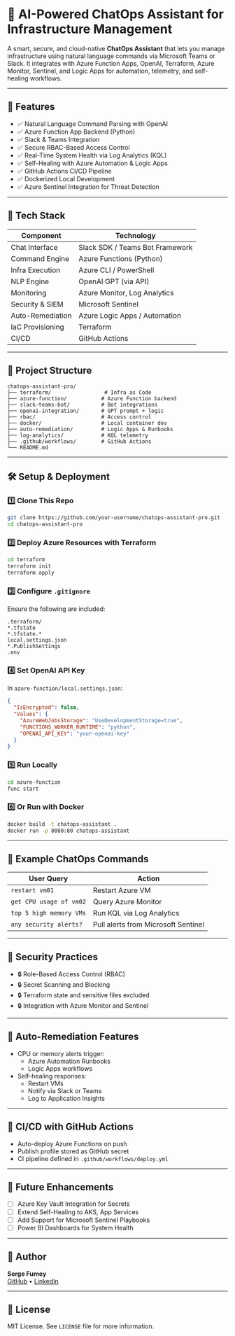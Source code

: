 # 🤖 AI-Powered ChatOps Assistant for Infrastructure Management

A smart, secure, and cloud-native **ChatOps Assistant** that lets you manage infrastructure using natural language commands via Microsoft Teams or Slack. It integrates with Azure Function Apps, OpenAI, Terraform, Azure Monitor, Sentinel, and Logic Apps for automation, telemetry, and self-healing workflows.

---

## 🚀 Features

- ✅ Natural Language Command Parsing with OpenAI  
- ✅ Azure Function App Backend (Python)  
- ✅ Slack & Teams Integration  
- ✅ Secure RBAC-Based Access Control  
- ✅ Real-Time System Health via Log Analytics (KQL)  
- ✅ Self-Healing with Azure Automation & Logic Apps  
- ✅ GitHub Actions CI/CD Pipeline  
- ✅ Dockerized Local Development  
- ✅ Azure Sentinel Integration for Threat Detection  

---

## 🧰 Tech Stack

| Component         | Technology                          |
|------------------|-------------------------------------|
| Chat Interface    | Slack SDK / Teams Bot Framework     |
| Command Engine    | Azure Functions (Python)            |
| Infra Execution   | Azure CLI / PowerShell              |
| NLP Engine        | OpenAI GPT (via API)                |
| Monitoring        | Azure Monitor, Log Analytics        |
| Security & SIEM   | Microsoft Sentinel                  |
| Auto-Remediation  | Azure Logic Apps / Automation       |
| IaC Provisioning  | Terraform                           |
| CI/CD             | GitHub Actions                      |

---

## 📁 Project Structure

```
chatops-assistant-pro/
├── terraform/                 # Infra as Code
├── azure-function/           # Azure Function backend
├── slack-teams-bot/          # Bot integrations
├── openai-integration/       # GPT prompt + logic
├── rbac/                     # Access control
├── docker/                   # Local container dev
├── auto-remediation/         # Logic Apps & Runbooks
├── log-analytics/            # KQL telemetry
├── .github/workflows/        # GitHub Actions
└── README.md
```

---

## 🛠️ Setup & Deployment

### 1️⃣ Clone This Repo

```bash
git clone https://github.com/your-username/chatops-assistant-pro.git
cd chatops-assistant-pro
```

### 2️⃣ Deploy Azure Resources with Terraform

```bash
cd terraform
terraform init
terraform apply
```

### 3️⃣ Configure `.gitignore`

Ensure the following are included:

```gitignore
.terraform/
*.tfstate
*.tfstate.*
local.settings.json
*.PublishSettings
.env
```

### 4️⃣ Set OpenAI API Key

In `azure-function/local.settings.json`:

```json
{
  "IsEncrypted": false,
  "Values": {
    "AzureWebJobsStorage": "UseDevelopmentStorage=true",
    "FUNCTIONS_WORKER_RUNTIME": "python",
    "OPENAI_API_KEY": "your-openai-key"
  }
}
```

### 5️⃣ Run Locally

```bash
cd azure-function
func start
```

### 6️⃣ Or Run with Docker

```bash
docker build -t chatops-assistant .
docker run -p 8080:80 chatops-assistant
```

---

## 💬 Example ChatOps Commands

| User Query                      | Action                            |
|--------------------------------|-----------------------------------|
| `restart vm01`                 | Restart Azure VM                  |
| `get CPU usage of vm02`        | Query Azure Monitor               |
| `top 5 high memory VMs`        | Run KQL via Log Analytics         |
| `any security alerts?`         | Pull alerts from Microsoft Sentinel |

---

## 🔐 Security Practices

- 🔒 Role-Based Access Control (RBAC)
- 🔒 Secret Scanning and Blocking
- 🔒 Terraform state and sensitive files excluded
- 🔒 Integration with Azure Monitor and Sentinel

---

## 🔁 Auto-Remediation Features

- CPU or memory alerts trigger:
  - Azure Automation Runbooks
  - Logic Apps workflows
- Self-healing responses:
  - Restart VMs
  - Notify via Slack or Teams
  - Log to Application Insights

---

## 🔄 CI/CD with GitHub Actions

- Auto-deploy Azure Functions on push
- Publish profile stored as GitHub secret
- CI pipeline defined in `.github/workflows/deploy.yml`

---

## 📌 Future Enhancements

- [ ] Azure Key Vault Integration for Secrets
- [ ] Extend Self-Healing to AKS, App Services
- [ ] Add Support for Microsoft Sentinel Playbooks
- [ ] Power BI Dashboards for System Health

---

## 🙌 Author

**Serge Fumey**  
[GitHub](https://github.com/sergeksfumey) • [LinkedIn](https://linkedin.com/in/sergeksfumey)

---

## 📄 License

MIT License. See `LICENSE` file for more information.